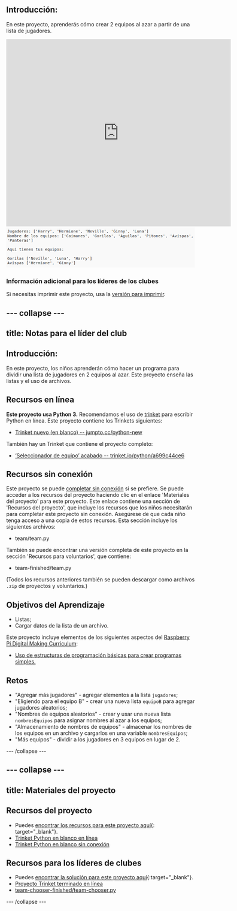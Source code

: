 ## Introducción:

En este proyecto, aprenderás cómo crear 2 equipos al azar a partir de una lista de jugadores.

<div class="trinket">
  <iframe src="https://trinket.io/embed/python/a699c44ce6?outputOnly=true&start=result" width="600" height="500" frameborder="0" marginwidth="0" marginheight="0" allowfullscreen>
  </iframe>
  <img src="images/team-finished.png">
</div>

### Información adicional para los líderes de los clubes

Si necesitas imprimir este proyecto, usa la [versión para imprimir](https://projects.raspberrypi.org/en/projects/team-chooser/print).

## \--- collapse \---

## title: Notas para el líder del club

## Introducción:

En este proyecto, los niños aprenderán cómo hacer un programa para dividir una lista de jugadores en 2 equipos al azar. Este proyecto enseña las listas y el uso de archivos.

## Recursos en línea

**Este proyecto usa Python 3.** Recomendamos el uso de [trinket](https://trinket.io/) para escribir Python en línea. Este proyecto contiene los Trinkets siguientes:

* [Trinket nuevo (en blanco) -- jumpto.cc/python-new](http://jumpto.cc/python-new)

También hay un Trinket que contiene el proyecto completo:

* [‘Seleccionador de equipo’ acabado -- trinket.io/python/a699c44ce6](https://trinket.io/python/a699c44ce6)

## Recursos sin conexión

Este proyecto se puede [completar sin conexión](https://www.codeclubprojects.org/en-GB/resources/python-working-offline/) si se prefiere. Se puede acceder a los recursos del proyecto haciendo clic en el enlace 'Materiales del proyecto' para este proyecto. Este enlace contiene una sección de 'Recursos del proyecto', que incluye los recursos que los niños necesitarán para completar este proyecto sin conexión. Asegúrese de que cada niño tenga acceso a una copia de estos recursos. Esta sección incluye los siguientes archivos:

* team/team.py

También se puede encontrar una versión completa de este proyecto en la sección 'Recursos para voluntarios', que contiene:

* team-finished/team.py

(Todos los recursos anteriores también se pueden descargar como archivos `.zip` de proyectos y voluntarios.)

## Objetivos del Aprendizaje

* Listas;
* Cargar datos de la lista de un archivo.

Este proyecto incluye elementos de los siguientes aspectos del [Raspberry Pi Digital Making Curriculum](http://rpf.io/curriculum):

* [Uso de estructuras de programación básicas para crear programas simples.](https://www.raspberrypi.org/curriculum/programming/creator)

## Retos

* "Agregar más jugadores" - agregar elementos a la lista `jugadores`;
* "Eligiendo para el equipo B" - crear una nueva lista `equipoB` para agregar jugadores aleatorios;
* "Nombres de equipos aleatorios" - crear y usar una nueva lista `nombresEquipos` para asignar nombres al azar a los equipos;
* "Almacenamiento de nombres de equipos" - almacenar los nombres de los equipos en un archivo y cargarlos en una variable `nombresEquipos`;
* "Más equipos" - dividir a los jugadores en 3 equipos en lugar de 2.

\--- /collapse \---

## \--- collapse \---

## title: Materiales del proyecto

## Recursos del proyecto

* Puedes [encontrar los recursos para este proyecto aquí](http://rpf.io/p/en/team-chooser-go){: target="_blank"}.
* [Trinket Python en blanco en línea](http://jumpto.cc/python-new)
* [Trinket Python en blanco sin conexión](resources/new-new.py)

## Recursos para los líderes de clubes

* Puedes [encontrar la solución para este proyecto aquí](http://rpf.io/p/en/team-chooser-get){:target="_blank"}.
* [Proyecto Trinket terminado en línea](https://trinket.io/python/a699c44ce6)
* [team-chooser-finished/team-chooser.py](resources/team-chooser-finished-team-chooser.py)

\--- /collapse \---